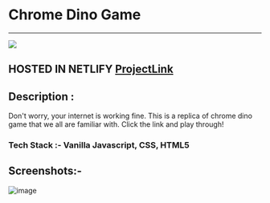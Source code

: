 # Chrome Dino Game
---
<a href="https://github.com/Spectrum-CETB/Spectober_Fest/tree/main/projects_Intermediate"><img src="https://img.shields.io/badge/Projects%20-Intermediate-blue.svg"/></a>

## HOSTED IN NETLIFY [ProjectLink](https://dinorunbrr.netlify.app/)

## Description :
Don't worry, your internet is working fine. This is a replica of chrome dino game that we all are familiar with. 
Click the link and play through!


### Tech Stack :-  Vanilla Javascript, CSS, HTML5

## Screenshots:-
![image](https://user-images.githubusercontent.com/40180496/193566874-a31fcc32-f4b6-4b4b-9524-586719dd57da.png)

